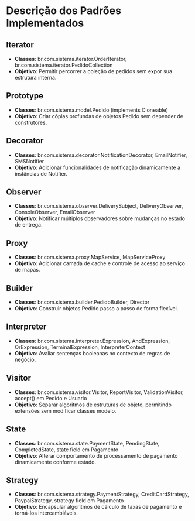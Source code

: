 # Descrição dos Padrões Implementados

## Iterator
- **Classes**: br.com.sistema.iterator.OrderIterator, br.com.sistema.iterator.PedidoCollection
- **Objetivo**: Permitir percorrer a coleção de pedidos sem expor sua estrutura interna.

## Prototype
- **Classes**: br.com.sistema.model.Pedido (implements Cloneable)
- **Objetivo**: Criar cópias profundas de objetos Pedido sem depender de construtores.

## Decorator
- **Classes**: br.com.sistema.decorator.NotificationDecorator, EmailNotifier, SMSNotifier
- **Objetivo**: Adicionar funcionalidades de notificação dinamicamente a instâncias de Notifier.

## Observer
- **Classes**: br.com.sistema.observer.DeliverySubject, DeliveryObserver, ConsoleObserver, EmailObserver
- **Objetivo**: Notificar múltiplos observadores sobre mudanças no estado de entrega.

## Proxy
- **Classes**: br.com.sistema.proxy.MapService, MapServiceProxy
- **Objetivo**: Adicionar camada de cache e controle de acesso ao serviço de mapas.

## Builder
- **Classes**: br.com.sistema.builder.PedidoBuilder, Director
- **Objetivo**: Construir objetos Pedido passo a passo de forma flexível.

## Interpreter
- **Classes**: br.com.sistema.interpreter.Expression, AndExpression, OrExpression, TerminalExpression, InterpreterContext
- **Objetivo**: Avaliar sentenças booleanas no contexto de regras de negócio.

## Visitor
- **Classes**: br.com.sistema.visitor.Visitor, ReportVisitor, ValidationVisitor, accept() em Pedido e Usuario
- **Objetivo**: Separar algoritmos de estruturas de objeto, permitindo extensões sem modificar classes modelo.

## State
- **Classes**: br.com.sistema.state.PaymentState, PendingState, CompletedState, state field em Pagamento
- **Objetivo**: Alterar comportamento de processamento de pagamento dinamicamente conforme estado.

## Strategy
- **Classes**: br.com.sistema.strategy.PaymentStrategy, CreditCardStrategy, PaypalStrategy, strategy field em Pagamento
- **Objetivo**: Encapsular algoritmos de cálculo de taxas de pagamento e torná-los intercambiáveis.
